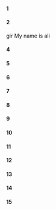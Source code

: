 #### 1
#### 2
gir  My name is ali
#### 4
#### 5
#### 6
#### 7
#### 8
#### 9
#### 10
#### 11
#### 12
#### 13
#### 14
#### 15
